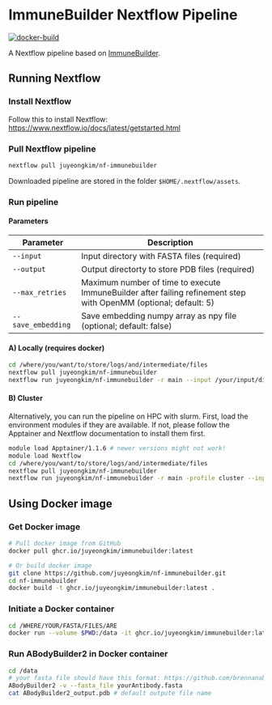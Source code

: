 # ImmuneBuilder Nextflow Pipeline

<!-- badges: start -->
[![docker-build](https://github.com/juyeongkim/ImmuneBuilder.nf/actions/workflows/docker-build.yml/badge.svg)](https://github.com/juyeongkim/ImmuneBuilder.nf/actions/workflows/docker-build.yml)
<!-- badges: end -->

A Nextflow pipeline based on [ImmuneBuilder](https://github.com/brennanaba/ImmuneBuilder).

## Running Nextflow

### Install Nextflow

Follow this to install Nextflow: https://www.nextflow.io/docs/latest/getstarted.html

### Pull Nextflow pipeline

```sh
nextflow pull juyeongkim/nf-immunebuilder
```

Downloaded pipeline are stored in the folder `$HOME/.nextflow/assets`.

### Run pipeline

#### Parameters

| Parameter | Description |
| --- | --- |
| `--input` | Input directory with FASTA files (required) |
| `--output` | Output directorty to store PDB files (required) |
| `--max_retries` | Maximum number of time to execute ImmuneBuilder after failing refinement step with OpenMM (optional; default: 5) |
| `--save_embedding` | Save embedding numpy array as npy file (optional; default: false) |

#### A) Locally (requires docker)

```sh
cd /where/you/want/to/store/logs/and/intermediate/files
nextflow pull juyeongkim/nf-immunebuilder
nextflow run juyeongkim/nf-immunebuilder -r main --input /your/input/dir --output /your/output/dir --max_retries 10 --save_embedding true
```

#### B) Cluster

Alternatively, you can run the pipeline on HPC with slurm. First, load the environment modules if they are available. If not, please follow the Apptainer and Nextflow documentation to install them first.

```sh
module load Apptainer/1.1.6 # newer versions might not work!
module load Nextflow
cd /where/you/want/to/store/logs/and/intermediate/files
nextflow pull juyeongkim/nf-immunebuilder
nextflow run juyeongkim/nf-immunebuilder -r main -profile cluster --input /your/input/dir --output /your/output/dir --max_retries 10 --save_embedding true
```

## Using Docker image

### Get Docker image

```sh
# Pull docker image from GitHub
docker pull ghcr.io/juyeongkim/immunebuilder:latest

# Or build docker image
git clone https://github.com/juyeongkim/nf-immunebuilder.git
cd nf-immunebuilder
docker build -t ghcr.io/juyeongkim/immunebuilder:latest .
```

### Initiate a Docker container

```sh
cd /WHERE/YOUR/FASTA/FILES/ARE
docker run --volume $PWD:/data -it ghcr.io/juyeongkim/immunebuilder:latest
```

### Run ABodyBuilder2 in Docker container

```sh
cd /data
# your fasta file should have this format: https://github.com/brennanaba/ImmuneBuilder/tree/main#fasta-formatting
ABodyBuilder2 -v --fasta_file yourAntibody.fasta
cat ABodyBuilder2_output.pdb # default outpute file name
```
